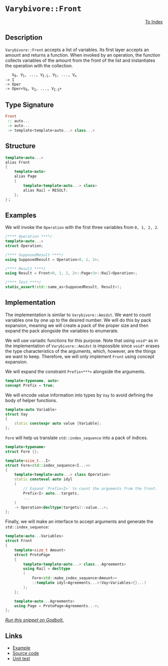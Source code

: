 <!-- Copyright 2024 Feng Mofan
SPDX-License-Identifier: Apache-2.0 -->

# `Varybivore::Front`

<p style='text-align: right;'><a href="../../../facilities/metafunctions.md#varybivore-front">To Index</a></p>

## Description

`Varybivore::Front` accepts a list of variables.
Its first layer accepts an amount and returns a function.
When invoked by an operation, the function collects variables of the amount from the front of the list and instantiates the operation with the collection.

<pre><code>   V<sub>0</sub>, V<sub>1</sub>, ..., V<sub>I-1</sub>, V<sub>I</sub>, ..., V<sub>n</sub>
-> I
-> Oper
-> Oper&lt;V<sub>0</sub>, V<sub>1</sub>, ..., V<sub>I-1</sub>&gt;</code></pre>

## Type Signature

```Haskell
Front
 :: auto...
 -> auto...
 -> template<template<auto...> class...>
```

## Structure

```C++
template<auto...>
alias Front
{
    template<auto>
    alias Page
    {
        template<template<auto...> class>
        alias Rail = RESULT;
    };
}；
```

## Examples

We will invoke the `Operation` with the first three variables from `0, 1, 2, 2`.

```C++
/**** Operation ****/
template<auto...>
struct Operation;

/**** SupposedResult ****/
using SupposedResult = Operation<0, 1, 2>;

/**** Result ****/
using Result = Front<0, 1, 2, 2>::Page<3>::Rail<Operation>;

/**** Test ****/
static_assert(std::same_as<SupposedResult, Result>);
```

## Implementation

The implementation is similar to `Varybivore::Amidst`.
We want to count variables one by one up to the desired number.
We will do this by pack expansion, meaning we will create a pack of the proper size and then expand the pack alongside the variables to enumerate.

We will use variadic functions for this purpose.
Note that using `void*` as in the implementation of `Varybivore::Amidst` is impossible since `void*` erases the type characteristics of the arguments, which, however, are the things we want to keep.
Therefore, we will only implement `Front` using concept expansion.

We will expand the constraint `Prefix<***>` alongside the arguments.

```C++
template<typename, auto>
concept Prefix = true;
```

We will encode value information into types by `Vay` to avoid defining the body of helper functions.

```C++
template<auto Variable>
struct Vay
{
    static constexpr auto value {Variable};
};
```

`Fore` will help us translate `std::index_sequence` into a pack of indices.

```C++
template<typename>
struct Fore {};

template<size_t...I>
struct Fore<std::index_sequence<I...>>
{
    template<template<auto...> class Operation>
    static consteval auto idyl
    (
        // Expand `Prefix<I>` to count the arguments from the front.
        Prefix<I> auto...targets,
        ...
    )
    -> Operation<decltype(targets)::value...>;
};
```

Finally, we will make an interface to accept arguments and generate the `std::index_sequence`:

```C++
template<auto...Variables>
struct Front
{
    template<size_t Amount>
    struct ProtoPage
    {
        template<template<auto...> class...Agreements>
        using Rail = decltype
        (
            Fore<std::make_index_sequence<Amount>>
            ::template idyl<Agreements...>(Vay<Variables>{}...)
        );
    };

    template<auto...Agreements>
    using Page = ProtoPage<Agreements...>;
};
```

[*Run this snippet on Godbolt.*](https://godbolt.org/#z:OYLghAFBqd5QCxAYwPYBMCmBRdBLAF1QCcAaPECAMzwBtMA7AQwFtMQByARg9KtQYEAysib0QXACx8BBAKoBnTAAUAHpwAMvAFYTStJg1DIApACYAQuYukl9ZATwDKjdAGFUtAK4sGIAKwAzKSuADJ4DJgAcj4ARpjEIADsZqQADqgKhE4MHt6%2BAcEZWY4C4ZExLPGJKbaY9qUMQgRMxAR5Pn5BdQ05za0E5dFxCcmpCi1tHQXdEwNDldVjAJS2qF7EyOwcAPQAVAeHR8cnezsmGgCC%2B4cA1AAimGmujMh4mAq3R%2BdXN6f/xx%2BlwuwLMgQiyG8WFuJkCbi8jlohAAnrDsCDzOCGJCvNDYW5kBN0FgqGiMb8jrdlMRMDRVF9DkCCJgWGkDMz8QRkc9mGxSLcmAjUGSrmhsU8CFSaXSYYF7rcCMQvJhYVYriC/ntbgA1JjIhkHJkstlMDlwwVEHWtPBMWL0EWXCZKhxW1HqpIWW5zRzIW5iiaYVRpYgCoW3ABuYmVMI9uuINrtKqS91VMZTgTVwIpAJz3w1lIAkqz6GxBKacgazvnczWgdWDrcAGIkTCVo3F00quFcnmsLvoq5Orwu5s0mNWZOq8mXZkds1uLIAL0wAH0CAA6TcFh1Dkct/FEkAgCJYVQrpQAR2V4vxBc367JgQHwI9INu74VxvZXbcs5N84tVB7zRP0DAUT4AHlnmIcsBAdD8vRaH0/QEANI1oUNLTwdBkVoN8PwgfCEPfHYdlubAg0MdAYQANg0alaTwVRbzJOiFVQFCvEEBUEFbVpgB8RgCE%2BKhiFQFgeNbUTZAfK5iI/Bi6RYp9MKAzdJmATBhNIIjiOAuSP2WXSAFoQKghJYIYfEsEhHtMAgDStIUZYj3Q5VgKfKd3XTTN6y1RsxO4vMrj/b98UA%2B84wTegFB3RVh0lALZAxV8DPfULOwPPBlzXW5LhYdZBHgj9d0lalUCIZQmE03STFSy55PSr9Mu7ZqAKFDzsFAphwPvS5gBpFkhNizy0uIrwsiMW4ACUmDoWV5Rs2g7N0hDCLGxqm33OFDxAFgmAAa1XE9A3PTAr1eH98sKghH2fTaEKPDLmVubDcPxfrBtLYTOogXVUThKLbRislX2Te8jI2wyvIaj86p86cEOen8Is3T7MCGwQRvuj8JoiYAqWq1tYXlcrKqJj6Box76FE6mH4fp7Ma0ZPzyNUVg2VbYLrmZ7nWfMmDGjbEFkfCjrNzi51JQFyzGZ5u4hC8NJikwdBpo%2BLxluFq48amxXlcyVX1YUTXJRJ24ZcafENH5Lh%2BTMR9fKZrVjdN7XLl1gnXa182kqKuEbduO3blSEO0SPKqarhQJw5AWa6HxS2ckd6dNVuAAVD5JW5708GQFceqUNoIF2hQ%2BwLka3H1lW1Y15b%2BW926nyMjMOFWWhOH8Xg/A4LRSFQTg3GsawvXWTZibBHhSAITQ29WA6AkkdcNAADjMMwAE4N64fxV5XrgkiSaQO44SReBYCQNBtnu%2B4HjheAUEAbZn3u29IOBYBgRAQHWAg0gRcglA0CsjoAkKIfZOCqBXjRYyNFJC3GAMgX0Uh1xmF4KrQgJBsJ6H4IIEQYh2BSBkIIRQKh1Cv1ILoO2AB3GCaROA8Hbp3bus9%2B6cAggif%2BkpUBUFuFAmBcCEFIKDkvMwtwIAeBAfQEMmIuDLF4C/LQqwIBIGAWkUBZAKAQDURokAwApCpBoMtBIj8ICxFYbECIrRkQMN4JY5gxBkQQViNoTADhbGkGAd9CCDBaA2IoVgWIXhgBuDELQR%2B3BeBYH2kYcQAS8A0gcHgcMHxWGBjcQibYU8IjMhPn3JEsQYKOI8FgVhio8AX0iaQFJxBYiG0eDE4ASIjCz1WFQAwwAFDaneNQ8yPcp64OEKIcQRDBmkLUKwqh%2BhDDGGHpYfQeBYiP0gKsVAaRGgROMkSEmphLDWDMLfGp8YsDLIgKsOwbjGguAYO4TwnQ9BhAiMMKoow7bFGyAIaYfg3mZA%2BQwBYIxEh2wuUkgQ/Qph3IKMC%2Boly%2BiTEGE8xYrzbDwq%2BXoOYbQAUvKBecseWwJBMI4F3UgN9eB3z4dA2B8DEHINEeI3AmCZGT3kdPVpqxeJMCwIkM5pAF6SECOuDegQj4aEkGYSQdEND%2BBohvfQnAz6kAvoELg64aJcBoivDe%2B8aL%2BEkDvIVNESWsLvg/J%2BrLX7KK/ion%2BnCAFaJ0dI8BbBOCtBYOGJIxkmDdSmlwDe64VV9wwUQY5ODZD4JGdIMZSgJkUN0KkWhTB6GRMJcS0lbCOAcL/giW4PCKUCPgZCGZQc/UBvEZI9R0iYRgjMCyxRb9rUOoSIA7R4kK2jELUYX1XAbZGOZMQUx5iKH2OsR44djjnGuPcVUrxQkfF%2BNYYE4JoTaDhI8dEmZcS%2B74ESY4FJETA2qAycyDxOT6isIKUU5EJTth93KZUqeNS6lKAaRu/GrS%2BAdK6T0vpHjBnhsIZG2Q4zyF9zjdMlpuyrDzIKac1Z6ycibO2XKSD%2BzDkJGOaklZPRYXOAgK4NFdtHkVEBXod5jQCPpF%2BY0LFSxoW9DBaiyF3zsOgqaPCmjyKMXtCY%2Bi9jiKSNyLWBsfFgmT6puNZwPNVLvUE19f65e9L8DBqrcq2tbLSAcq5ZQQlCqlV%2BtFUkfwG9D6BDFRKvVRqKEmtsGautlr4DWt/lw5tjbiBOu2K6wRLAFDhl9OGOT34JjoKU1g9Aoa8HDIA8Q%2BQ0aQM6BAMEBNSbGFyqJSwqz7DbXcN4aoLzPm/MBc7BMMtraNEqcCGpi179VGlekS52roxfPKxXP5jeK5AsEBXLlyNdA%2B0DosVYxxo7BtOJcZcjxM7BBzv8VuzAQSQlhIiVPddsSb1RISbCvdaTD3IEySewQZ6KEXusdesp8Z728EffUlkr6WlVfadVL9mBek8l/WGyLEhAMkNi5MhL4HZl7Og4s2D/d4OoU4DsQ8KHLAHLJUc7CmGeUgquXhm5FGiPPNo5RkoOQKNkZyBxoFLHGjgu4/kZjyO4XzH49i3jAwKNccJwSoT49mdifS7fST3Xbjed8xGQrzJisQAZcp2RlWlHsswJy0YPKT66ZAJvdcgRAj%2BF3nqq%2Byukgass5z%2B%2BNnn7qb5f4QVB8khXxXpIbeXA15mENSfQIHOyWcAUepk%2BaCddO713Z1YNSsjOEkEAA%3D%3D%3D)

## Links

- [Example](../../../code/facilities/metafunctions/varybivore/front/implementation.hpp)
- [Source code](../../../../conceptrodon/descend/varybivore/front.hpp)
- [Unit test](../../../../tests/unit/metafunctions/varybivore/front.test.hpp)
